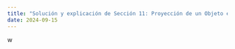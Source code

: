 ```yaml
---
title: "Solución y explicación de Sección 11: Proyección de un Objeto en un Espacio Ortogonal"
date: 2024-09-15
---
```

w